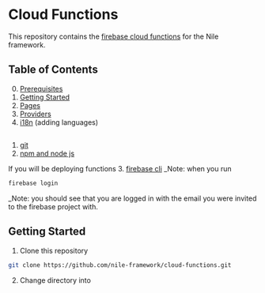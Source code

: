 # Cloud Functions

This repository contains the [firebase cloud functions](https://firebase.google.com/docs/functions/) for the Nile framework.

## Table of Contents
0. [Prerequisites](#prerequisites)
1. [Getting Started](#getting-started)
2. [Pages](#pages)
3. [Providers](#providers)
4. [i18n](#i18n) (adding languages)


## <a name="prerequisites">
1. [git](https://git-scm.com/downloads)
2. [npm and node js](https://docs.npmjs.com/getting-started/what-is-npm)

If you will be deploying functions
3. [firebase cli](https://github.com/firebase/firebase-tools)
_Note: when you run
```bash
firebase login
```
_Note: you should see that you are logged in with the email you were invited to the firebase project with.


## <a name="getting-started"></a>Getting Started

1. Clone this repository
```bash
git clone https://github.com/nile-framework/cloud-functions.git
```

2. Change directory into
